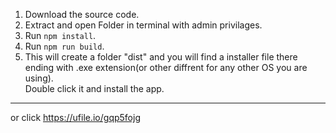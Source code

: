 1. Download the source code.
2. Extract and open Folder in terminal with admin privilages.
3. Run `npm install`.
4. Run `npm run build`.
5. This will create a folder "dist" and you will find a installer file there ending with .exe extension(or other diffrent for any other OS you are using).   
Double click it and install the app.
---
or click https://ufile.io/gqp5fojg   
